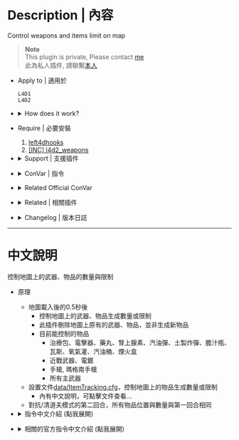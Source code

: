# Description | 內容
Control weapons and items limit on map

> __Note__ <br/>
This plugin is private, Please contact [me](/#私人插件列表-private-plugins-list)<br/>
此為私人插件, 請聯繫[本人](/#私人插件列表-private-plugins-list)

* Apply to | 適用於
	```
	L4D1
	L4D2
	```

* <details><summary>How does it work?</summary>

	* On map starts loading 0.5 second later
		* Find all weapons and items on the map and control limit
		* Removes weapons and items until total numbers match the limit
			* First aid kits, defibrillators, pills, adrenalines, molotovs, pipe bombs, vomitjars, prop tanks, oxy tanks, gas cans, fireworks
			* Melee weapons, chainsaws
			* Pistol, magnum pistols
			* All primary weapons
	* Modify [data/ItemTracking.cfg](data/ItemTracking.cfg) and control weapons and items limit on the map
		* Click file for more details...
	* Keep item spawns the same position number on both rounds in versus/scavenge
</details>

* Require | 必要安裝
	1. [left4dhooks](https://forums.alliedmods.net/showthread.php?t=321696)
	2. [[INC] l4d2_weapons](/L4D_插件/Require_檔案/scripting/include/l4d2_weapons.inc)

* <details><summary>Support | 支援插件</summary>

	1. [l4d2_replace_gun_item](/L4D_插件/Items_物品/l4d2_replace_gun_item): Delete weapons and items on the map and replace guns/items/melees with other guns/items/melees
		* 刪除地圖上的大槍、治療包、近戰、其他投擲物與物品，並替換成其他武器、物品、近戰
</details>

* <details><summary>ConVar | 指令</summary>

	* cfg/sourcemod/itemtracking.cfg
		```php
		// If 1, Enable the itemtracking
		itemtracking_enable "1"

		// If 1, Keep item spawns the same on both rounds in versus/scavenge
		itemtracking_savespawns_VS "1"

		// If 1, Keep item spawns the same as first sound in coop/realism/survival
		itemtracking_savespawns_CP "0"
		```
</details>

* <details><summary>Related Official ConVar</summary>

	* You can ignore the following convars.

	| ConVar/Command  				| Parameters or default value	   			| Effect|
	| -------------|:-----------------:|:-------------:|
	| director_adrenaline_density 					| 6.48 	| Adrenaline shots per 100 yards square |
	| director_ammo_density         				| 6.48  | Ammo per 100 yards square |
	| director_configurable_weapon_spawn_density    | -1.0  | Items per 100 yards square (-1 to spawn all) |
	| director_defibrillator_density         		| 6.48  | Defibrillators per 100 yards square |
	| director_gas_can_density         				| 6.48  | Gas cans per 100 yards square |
	| director_magnum_spawn_density         		| -1.0  | Magnum weapons per 100 yards square (-1 to spawn all) |
	| director_melee_weapon_density         		| 6.48  | Melee weapons per 100 yards square |
	| director_molotov_density        				| 6.48  | Molotovs per 100 yards square |
	| director_oxygen_tank_density         			| 6.48  | Oxygen tanks per 100 yards square |
	| director_pain_pill_density         			| 6.48  | Pain pills per 100 yards square |
	| director_pipe_bomb_density         			| 6.48  | Pipe bombs per 100 yards square |
	| director_pistol_density         				| 4  	| Pistols per 100 yards square |
	| director_propane_tank_density         		| 6.48  | Propane tanks per 100 yards square |
	| director_super_weapon_density         		| 6.48  | Items per 100 yards square (Grenade Launcher, M60) |
	| director_upgradepack_density         			| 6.48  | Upgrade packs per 100 yards square |
	| director_vomitjar_density         			| 6.48  | Vomitjars per 100 yards square |
	| director_scavenge_item_override         		| 0  	| Override map-specified item densities with cvar values for tuning |
	| director_finale_item_cluster_count         	| 3 	| How many clusters of items will be populated in the finale |
	| director_item_cluster_range         			| 50 	| Scavenge items of the same kind that are this close to each other are considered a single 'cluster' for population purposes |
	| director_weapon_cluster_range         		| 100 	| Scavenge weapons within this range are selected to be of the same tier, and not contain duplicate types |
</details>

* <details><summary>Related | 相關插件</summary>

	1. [coopbosses_ifier](/L4D_插件/Coop_戰役模式/coopbosses_ifier): Sets a tank and witch spawn point on every map in coop mode
		> 戰役模式下每一張地圖挑選隨機路程生成一隻Tank與一個Witch
</details>

* <details><summary>Changelog | 版本日誌</summary>
	
	* 1.5h (2025-10-6)
		* Add function: replace item with other item
		* Update data file

	* 1.4h (2025-3-21)
		* Add all weapons, melee and chainsaws....
		* Update data file

	* v1.3h (2024-12-7)
		* Update data
		* Remove final area
		* Support all maps
		* Remake code
		* control more items: gas cans, prop tanks, oxy tanks, firworks

	* v1.2h (2024-2-19)
		* Support second final area (ex: c2m5)
		* Update Cvars

	* v1.1h (2023-7-3)
		* Support Coop/Realism/Versus/Survival/Scavenge

	* v1.0h
		* Individual plugin
		* More data keyvalue
		* More Cvars
		* Control items in start safe area and in end safe area & in final area

	* v0.0
		* [From SirPlease/L4D2-Competitive-Rework](https://github.com/SirPlease/L4D2-Competitive-Rework/blob/master/addons/sourcemod/scripting/confoglcompmod/ItemTracking.sp)
</details>

- - - -
# 中文說明
控制地圖上的武器、物品的數量與限制

* 原理
	* 地圖載入後的0.5秒後
		* 控制地圖上的武器、物品生成數量或限制
		* 此插件刪除地圖上原有的武器、物品，並非生成新物品
		* 目前能控制的物品
			* 治療包、電擊器、藥丸、腎上腺素、汽油彈、土製炸彈、膽汁瓶、瓦斯、氧氣灌、汽油桶、煙火盒
			* 近戰武器、電鋸
			* 手槍, 瑪格南手槍
			* 所有主武器
	* 設置文件[data/ItemTracking.cfg](data/ItemTracking.cfg)，控制地圖上的物品生成數量或限制
		* 內有中文說明，可點擊文件查看...
	* 對抗/清道夫模式的第二回合，所有物品位置與數量與第一回合相同

* <details><summary>指令中文介紹 (點我展開)</summary>

	* cfg/sourcemod/itemtracking.cfg
		```php
		// 0=關閉插件, 1=啟動插件
		itemtracking_enable "1"

		// 為1時，對抗/清道夫模式第二回合，強制所有物品位置與數量要與第一回合相同
		itemtracking_savespawns_VS "1"

		// 為1時，戰役/寫實/生存模式第二.三.四......回合之後，強制所有物品位置與數量要與第一回合相同
		itemtracking_savespawns_CP "0"
		```
</details>

* <details><summary>相關的官方指令中文介紹 (點我展開)</summary>

	* 以下指令可以寫入文件 ```cfg/server.cfg```，自行調整 (也可以不用寫)

	| ConVar/Command  				| Parameters or default value	   			| Effect|
	| -------------|:-----------------:|:-------------:|
	| director_adrenaline_density 					| 6.48 	| 腎上腺素生成密度，每 100 碼平方單位生成的數量 (數字越大，地圖上該物品數量越多) |
	| director_ammo_density         				| 6.48  | 彈藥堆生成密度，每 100 碼平方單位生成的數量 (數字越大，地圖上該物品數量越多) |
	| director_configurable_weapon_spawn_density    | -1.0  | 每 100 碼平方單位生成的武器數量 (-1 = 全部生成) |
	| director_defibrillator_density         		| 6.48  | 電擊器生成密度，每 100 碼平方單位生成的數量 |
	| director_gas_can_density         				| 6.48  | 汽油桶生成密度，每 100 碼平方單位生成的數量 |
	| director_magnum_spawn_density         		| -1.0  | 瑪格南手槍生成密度，每 100 碼平方單位生成的數量 (-1 = 全部生成) |
	| director_melee_weapon_density         		| 6.48  | 近戰武器生成密度，每 100 碼平方單位生成的數量 |
	| director_molotov_density        				| 6.48  | 火瓶生成密度，每 100 碼平方單位生成的數量 |
	| director_oxygen_tank_density         			| 6.48  | 氧氣罐生成密度，每 100 碼平方單位生成的數量 |
	| director_pain_pill_density         			| 6.48  | 藥丸生成密度，每 100 碼平方單位生成的數量 |
	| director_pipe_bomb_density         			| 6.48  | 土製炸彈生成密度，每 100 碼平方單位生成的數量 |
	| director_pistol_density         				| 4  	| 手槍生成密度，每 100 碼平方單位生成的數量 |
	| director_propane_tank_density         		| 6.48  | 瓦斯桶生成密度，每 100 碼平方單位生成的數量 |
	| director_super_weapon_density         		| 6.48  | 超級武器生成密度，每 100 碼平方單位生成的數量 (榴彈發射器, M60) |
	| director_upgradepack_density         			| 6.48  | 高爆彈包與火焰彈包生成密度，每 100 碼平方單位生成的數量 |
	| director_vomitjar_density         			| 6.48  | 膽汁瓶生成密度，每 100 碼平方單位生成的數量 |
	| director_scavenge_item_override         		| 0  	| (不知道實際功能) Override map-specified item densities with cvar values for tuning |
	| director_finale_item_cluster_count         	| 3 	| (不知道實際功能) How many clusters of items will be populated in the finale |
	| director_item_cluster_range         			| 50 	| (不知道實際功能) Scavenge items of the same kind that are this close to each other are considered a single 'cluster' for population purposes |
	| director_weapon_cluster_range         		| 100 	| (不知道實際功能) Scavenge weapons within this range are selected to be of the same tier, and not contain duplicate types |
</details>